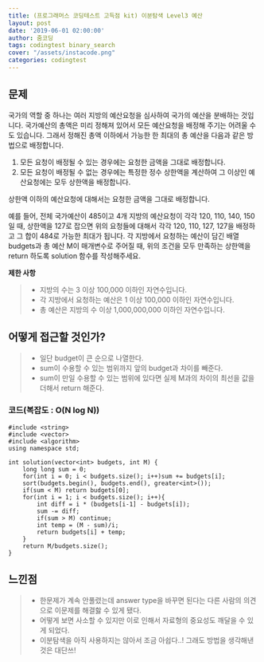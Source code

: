 ```yaml
---
title: (프로그래머스 코딩테스트 고득점 kit) 이분탐색 Level3 예산
layout: post
date: '2019-06-01 02:00:00'
author: 줌코딩
tags: codingtest binary_search
cover: "/assets/instacode.png"
categories: codingtest
---
```


## 문제
국가의 역할 중 하나는 여러 지방의 예산요청을 심사하여 국가의 예산을 분배하는 것입니다. 국가예산의 총액은 미리 정해져 있어서 모든 예산요청을 배정해 주기는 어려울 수도 있습니다. 그래서 정해진 총액 이하에서 가능한 한 최대의 총 예산을 다음과 같은 방법으로 배정합니다.

1. 모든 요청이 배정될 수 있는 경우에는 요청한 금액을 그대로 배정합니다.
2. 모든 요청이 배정될 수 없는 경우에는 특정한 정수 상한액을 계산하여 그 이상인 예산요청에는 모두 상한액을 배정합니다. 

상한액 이하의 예산요청에 대해서는 요청한 금액을 그대로 배정합니다. 

예를 들어, 전체 국가예산이 485이고 4개 지방의 예산요청이 각각 120, 110, 140, 150일 때, 상한액을 127로 잡으면 위의 요청들에 대해서 각각 120, 110, 127, 127을 배정하고 그 합이 484로 가능한 최대가 됩니다.
각 지방에서 요청하는 예산이 담긴 배열 budgets과 총 예산 M이 매개변수로 주어질 때, 위의 조건을 모두 만족하는 상한액을 return 하도록 solution 함수를 작성해주세요.

**제한 사항**
>* 지방의 수는 3 이상 100,000 이하인 자연수입니다.
>* 각 지방에서 요청하는 예산은 1 이상 100,000 이하인 자연수입니다.
>* 총 예산은 지방의 수 이상 1,000,000,000 이하인 자연수입니다.

## 어떻게 접근할 것인가?

>* 일단 budget이 큰 순으로 나열한다.
>* sum이 수용할 수 있는 범위까지 앞의 budget과 차이를 빼준다.
>* sum이 만일 수용할 수 있는 범위에 있다면 실제 M과의 차이의 최선을 값을 더해서 return 해준다.

### 코드(복잡도 : O(N log N))

    #include <string>
    #include <vector>
    #include <algorithm>
    using namespace std;

    int solution(vector<int> budgets, int M) {
        long long sum = 0;
        for(int i = 0; i < budgets.size(); i++)sum += budgets[i];
        sort(budgets.begin(), budgets.end(), greater<int>());
        if(sum < M) return budgets[0];
        for(int i = 1; i < budgets.size(); i++){
            int diff = i * (budgets[i-1] - budgets[i]);
            sum -= diff;
            if(sum > M) continue;
            int temp = (M - sum)/i;
            return budgets[i] + temp;
        }
        return M/budgets.size();
    }

    
## 느낀점

>* 한문제가 계속 안풀렸는데 answer type을 바꾸면 된다는 다른 사람의 의견으로 이문제를 해결핧 수 있게 됐다.
>* 어떻게 보면 사소할 수 있지만 이로 인해서 자료형의 중요성도 깨달을 수 있게 되었다.
>* 이분탐색을 아직 사용하지는 않아서 조금 아쉽다..! 그래도 방법을 생각해낸 것은 대단쓰!

